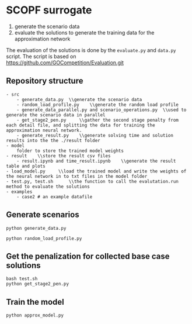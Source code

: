 # SCOPF surrogate 
1. generate the scenario data
2. evaluate the solutions to generate the training data for the approximation network

The evaluation of the solutions is done by the `evaluate.py` and `data.py` script. The script is based on https://github.com/GOCompetition/Evaluation.git

## Repository structure
```
- src
    - generate_data.py  \\generate the scenario data
    - random_load_profile.py    \\generate the random load profile
    - generate_data_parallel.py and scenario_operations.py  \\used to generate the scenario data in parallel
    - get_stage2_pen.py     \\gather the second stage penalty from each detail file, and splitting the data for training the approximation neural network.
    - generate_result.py    \\generate solving time and solution results into the the ./result folder
- model
    folder to store the trained model weights
- result    \\store the result csv files
    - result.ipynb and time_result.ipynb    \\generate the result table and plots
- load_model.py     \\load the trained model and write the weights of the neural network in to txt files in the model folder
- test.py, test.sh      \\the function to call the evalutation.run method to evaluate the solutions
- examples
    - case2 # an example datafile 
```

## Generate scenarios
```
python generate_data.py

python random_load_profile.py
```

## Get the penalization for collected base case solutions
```
bash test.sh
python get_stage2_pen.py
```

## Train the model
```
python approx_model.py
```
